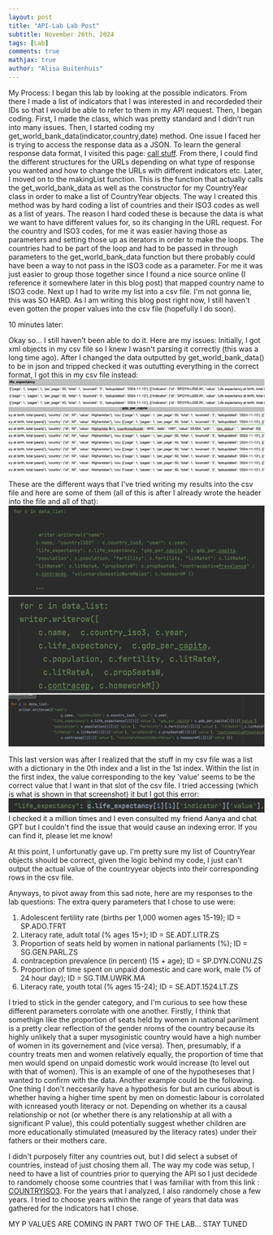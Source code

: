 ```yaml
---
layout: post
title: "API-Lab Lab Post"
subtitle: November 26th, 2024
tags: [Lab]
comments: true
mathjax: true
author: "Alisa Buitenhuis"
---
```

My Process: 
I began this lab by looking at the possible indicators. From there I made a list of indicators that I was interested in and recordeded their IDs so that I would be able to refer to them  in my API request. Then, I began coding. First, I made the class, which was pretty standard and I didn't run into many issues. Then, I started coding my get_world_bank_data(indicator,country,date) method. One issue I faced her is trying to access the response data as a JSON. To learn the general response data format, I visited this page:  [call stuff](https://datahelpdesk.worldbank.org/knowledgebase/articles/898581). From there, I could find the different structures for the URLs depending on what type of response you wanted and how to change the URLs with different indicators etc. Later, I moved on to the makingList function. This is the function that actually calls the get_world_bank_data as well as the constructor for my CountryYear class in order to make a list of CountryYear objects. The way I created this method was by hard coding a list of countries and their ISO3 codes as well as a list of years. The reason I hard coded these is because the data is what we want to have different values for, so its changing in the URL request. For the country and ISO3 codes, for me it was easier having those as parameters and setting those up as iterators in order to make the loops. The countries had to be part of the loop and had to be passed in through parameters to the get_world_bank_data function but there probably could have been a way to not pass in the ISO3 code as a parameter. For me it was just easier to group those together since I found a nice source online (I reference it somewhere later in this blog post) that mapped country name to ISO3 code. Next up I had to write my list into a csv file. I'm not gonna lie, this was SO HARD. As I am writing this blog post right now, I still haven't even gotten the proper values into the csv file (hopefully I do soon). 

10 minutes later: 

Okay so... I still haven't been able to do it. Here are my issues: 
Initially, I got xml objects in my csv file so I knew I wasn't parsing it correctly (this was a long time ago). After I changed the data outputted by get_world_bank_data() to be in json and tripped checked it was oututting everything in the correct format, I got this in my csv file instead: 
![image](/assets/img/Screenshot%202024-11-27%20at%2012.26.16%20AM.png)
![image](/assets/img/Screenshot%202024-11-27%20at%2012.26.40%20AM.png)

These are the different ways that I've tried writing my results into the csv file and here are some of them (all of this is after I already wrote the header into the file and all of that): 
![image](/assets/img/Screenshot%202024-11-27%20at%2012.35.24%20AM.png)
![image](/assets/img/Screenshot%202024-11-27%20at%2012.36.03%20AM.png)
![image](/assets/img/Screenshot%202024-11-27%20at%2012.36.53%20AM.png)

This last version was after I realized that the stuff in my csv file was a list with a dictionary in the 0th index and a list in the 1st index. Within the list in the first index, the value corresponding to the key 'value' seems to be the correct value that I want in that slot of the csv file. I tried accessing (which is what is shown in that screenshot) it but I got this error: 
![image](/assets/img/Screenshot%202024-11-27%20at%2012.38.44%20AM.png)
I checked it a million times and I even consulted my friend Aanya and chat GPT but I couldn't find the issue that would cause an indexing error. If you can find it, please let me know! 

At this point, I unfortunatly gave up. I'm pretty sure my list of CountryYear objects should be correct, given the logic behind my code, I just can't output the actual value of the countryyear objects into their corresponding rows in the csv file. 

Anyways, to pivot away from this sad note, here are my responses to the lab questions: 
The extra query parameters that I chose to use were:
 1. Adolescent fertility rate (births per 1,000 women ages 15-19); ID = SP.ADO.TFRT
 2. Literacy rate, adult total (% ages 15+); ID = SE.ADT.LITR.ZS
 3. Proportion of seats held by women in national parliaments (%); ID = SG.GEN.PARL.ZS
 4. contraception prevalence (in percent) (15 + age); ID = SP.DYN.CONU.ZS
 5. Proportion of time spent on unpaid domestic and care work, male (% of 24 hour day); ID = SG.TIM.UWRK.MA
 6. Literacy rate, youth total (% ages 15-24); ID = SE.ADT.1524.LT.ZS

I tried to stick in the gender category, and I'm curious to see how these different parameters corrolate with one another. 
Firstly, I think that somethign like the proportion of seats held by women in national parilment is a pretty clear reflection of the gender nroms of the country 
because its highly unlikely that a super mysoginistic country would have a high number of women in its governement and (vice versa). Then, presumably, if a country 
treats men and women relatively equally, the proportion of time that men would spend on unpaid domestic work would increase (to level out with that of women). This is an example of
one of the hypotheseses that I wanted to confirm with the data. Another example could be the following. 
One thing I don't neccesarily have a hypothesis for but am curious about is whether having a higher time 
spent by men on domestic labour is corrolated with icnreased youth literacy or not. Depending on whether its a causal relationship or not 
(or whether there is any relationship at all with a significant P value), this could potentially suggest whether 
children are more educationally stimulated (measured by the literacy rates) under their fathers or their mothers care. 

I didn't purposely filter any countries out, but I did select a subset of countries, instead of just chosing them all. The way my code was setup, 
I need to have a list of countries prior to querying the API so I just decidede to randomely choose some countries that I was familiar with from this link : 
[COUNTRYISO3](https://www.iban.com/country-codes). For the years that I analyzed, I also randomely chose a few years. I tried to choose years within the range of years 
that data was gathered for the indicators hat I chose. 

MY P VALUES ARE COMING IN PART TWO OF THE LAB... STAY TUNED
